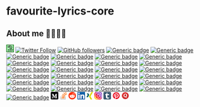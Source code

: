 # favourite-lyrics-core

## About me 👨🏽‍💻🚀

[![alt text](https://raw.githubusercontent.com/jesperancinha/project-signer/master/project-signer-templates/icons-20/JEOrgLogo-20.png)](http://joaofilipesabinoesperancinha.nl)
[![Twitter Follow](https://img.shields.io/twitter/follow/joaofse?label=João%20Esperancinha&style=social)](https://twitter.com/joaofse)
[![GitHub followers](https://img.shields.io/github/followers/jesperancinha.svg?label=jesperancinha&style=social)](https://github.com/jesperancinha)
[![Generic badge](https://img.shields.io/static/v1.svg?label=Articles&message=On%20Medium&color=purple)](https://medium.com/@jofisaes)
[![Generic badge](https://img.shields.io/static/v1.svg?label=Articles&message=On%20The%20Web&color=purple)](https://github.com/jesperancinha/project-signer/blob/master/project-signer-templates/LossArticles.md)
[![Generic badge](https://img.shields.io/static/v1.svg?label=BitBucket&message=jesperancinha&color=navy)](https://bitbucket.org/jesperancinha)
[![Generic badge](https://img.shields.io/static/v1.svg?label=GitLab&message=jesperancinha&color=navy)](https://gitlab.com/jesperancinha)
[![Generic badge](https://img.shields.io/static/v1.svg?label=Homepage&message=joaofilipesabinoesperancinha.nl&color=6495ED)](http://joaofilipesabinoesperancinha.nl)
[![Generic badge](https://img.shields.io/static/v1.svg?label=Homepage&message=Time%20Disruption%20Studios&color=6495ED)](http://tds.joaofilipesabinoesperancinha.nl/)
[![Generic badge](https://img.shields.io/static/v1.svg?label=Homepage&message=Image%20Train%20Filters&color=6495ED)](http://itf.joaofilipesabinoesperancinha.nl/)
[![Generic badge](https://img.shields.io/static/v1.svg?label=Homepage&message=MancalaJE&color=6495ED)](http://mancalaje.joaofilipesabinoesperancinha.nl/)
[![Generic badge](https://img.shields.io/static/v1.svg?label=DEV&message=Profile&color=green)](https://dev.to/jofisaes)
[![Generic badge](https://img.shields.io/static/v1.svg?label=Medium&message=@jofisaes&color=green)](https://medium.com/@jofisaes)
[![Generic badge](https://img.shields.io/static/v1.svg?label=Hackernoon&message=@jesperancinha&color=green)](https://hackernoon.com/@jesperancinha)
[![Generic badge](https://img.shields.io/static/v1.svg?label=Free%20Code%20Camp&message=jofisaes&color=008000)](https://www.freecodecamp.org/jofisaes)
[![Generic badge](https://img.shields.io/static/v1.svg?label=Hackerrank&message=jofisaes&color=008000)](https://www.hackerrank.com/jofisaes)
[![Generic badge](https://img.shields.io/static/v1.svg?label=Code%20Forces&message=jesperancinha&color=008000)](https://codeforces.com/profile/jesperancinha)
[![Generic badge](https://img.shields.io/static/v1.svg?label=Coder%20Byte&message=jesperancinha&color=008000)](https://coderbyte.com/profile/jesperancinha)
[![Generic badge](https://img.shields.io/static/v1.svg?label=Code%20Wars&message=jesperancinha&color=008000)](https://www.codewars.com/users/jesperancinha)
[![Generic badge](https://img.shields.io/static/v1.svg?label=Acclaim%20Badges&message=joao-esperancinha&color=red)](https://www.youracclaim.com/users/joao-esperancinha/badges)
[![Generic badge](https://img.shields.io/static/v1.svg?label=All%20Badges&message=Badges&color=red)](https://github.com/jesperancinha/project-signer/blob/master/project-signer-templates/Badges.md)
[![Generic badge](https://img.shields.io/static/v1.svg?label=Status&message=Project%20Status&color=red)](https://github.com/jesperancinha/project-signer/blob/master/project-signer-templates/Status.md)
[![Generic badge](https://img.shields.io/static/v1.svg?label=Google%20Apps&message=Joao+Filipe+Sabino+Esperancinha&color=orange)](https://play.google.com/store/apps/developer?id=Joao+Filipe+Sabino+Esperancinha)
[![Generic badge](https://img.shields.io/static/v1.svg?label=Code%20Pen&message=jesperancinha&color=orange)](https://codepen.io/jesperancinha)
[![Generic badge](https://img.shields.io/static/v1.svg?label=GitHub&message=ITF%20Chartizate%20Android&color=yellow)](https://github.com/JEsperancinhaOrg/itf-chartizate-android)
[![Generic badge](https://img.shields.io/static/v1.svg?label=GitHub&message=ITF%20Chartizate%20Java&color=yellow)](https://github.com/JEsperancinhaOrg/itf-chartizate-modules/tree/master/itf-chartizate-java)
[![Generic badge](https://img.shields.io/static/v1.svg?label=GitHub&message=ITF%20Chartizate%20API&color=yellow)](https://github.com/JEsperancinhaOrg/itf-chartizate/tree/master/itf-chartizate-api)
[![Generic badge](https://img.shields.io/static/v1.svg?label=GitHub&message=Markdowner%20Core&color=yellow)](https://github.com/jesperancinha/markdowner/tree/master/markdowner-core)
[![Generic badge](https://img.shields.io/static/v1.svg?label=GitHub&message=Markdowner%20Filter&color=yellow)](https://github.com/jesperancinha/markdowner/tree/master/markdowner-filter)
[![Generic badge](https://img.shields.io/static/v1.svg?label=Docker%20Images&message=jesperanciha&color=099CEC)](https://github.com/jesperancinha/project-signer/blob/master/project-signer-templates/DockerImages.md)
[![alt text](https://raw.githubusercontent.com/jesperancinha/project-signer/master/project-signer-templates/icons-20/medium-20.png)](https://medium.com/@jofisaes)
[![alt text](https://raw.githubusercontent.com/jesperancinha/project-signer/master/project-signer-templates/icons-20/stack-overflow-20.png)](https://stackoverflow.com/users/3702839/joao-esperancinha)
[![alt text](https://raw.githubusercontent.com/jesperancinha/project-signer/master/project-signer-templates/icons-20/reddit-20.png)](https://www.reddit.com/user/jesperancinha/)
[![alt text](https://raw.githubusercontent.com/jesperancinha/project-signer/master/project-signer-templates/icons-20/linkedin-20.png)](https://www.linkedin.com/in/joaoesperancinha/)
[![alt text](https://raw.githubusercontent.com/jesperancinha/project-signer/master/project-signer-templates/icons-20/xing-20.png)](https://www.xing.com/profile/Joao_Esperancinha/cv)
[![alt text](https://raw.githubusercontent.com/jesperancinha/project-signer/master/project-signer-templates/icons-20/instagram-20.png)](https://www.instagram.com/jesperancinha/)
[![alt text](https://raw.githubusercontent.com/jesperancinha/project-signer/master/project-signer-templates/icons-20/tumblr-20.png)](https://jofisaes.tumblr.com/)
[![alt text](https://raw.githubusercontent.com/jesperancinha/project-signer/master/project-signer-templates/icons-20/pinterest-20.png)](https://nl.pinterest.com/jesperancinha/)
[![alt text](https://raw.githubusercontent.com/jesperancinha/project-signer/master/project-signer-templates/icons-20/quora-20.png)](https://nl.quora.com/profile/Jo%C3%A3o-Esperancinha)
